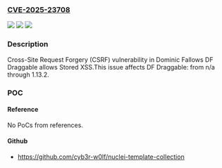 ### [CVE-2025-23708](https://cve.mitre.org/cgi-bin/cvename.cgi?name=CVE-2025-23708)
![](https://img.shields.io/static/v1?label=Product&message=DF%20Draggable&color=blue)
![](https://img.shields.io/static/v1?label=Version&message=n%2Fa%3C%3D%201.13.2%20&color=brighgreen)
![](https://img.shields.io/static/v1?label=Vulnerability&message=CWE-352%20Cross-Site%20Request%20Forgery%20(CSRF)&color=brighgreen)

### Description

Cross-Site Request Forgery (CSRF) vulnerability in Dominic Fallows DF Draggable allows Stored XSS.This issue affects DF Draggable: from n/a through 1.13.2.

### POC

#### Reference
No PoCs from references.

#### Github
- https://github.com/cyb3r-w0lf/nuclei-template-collection

